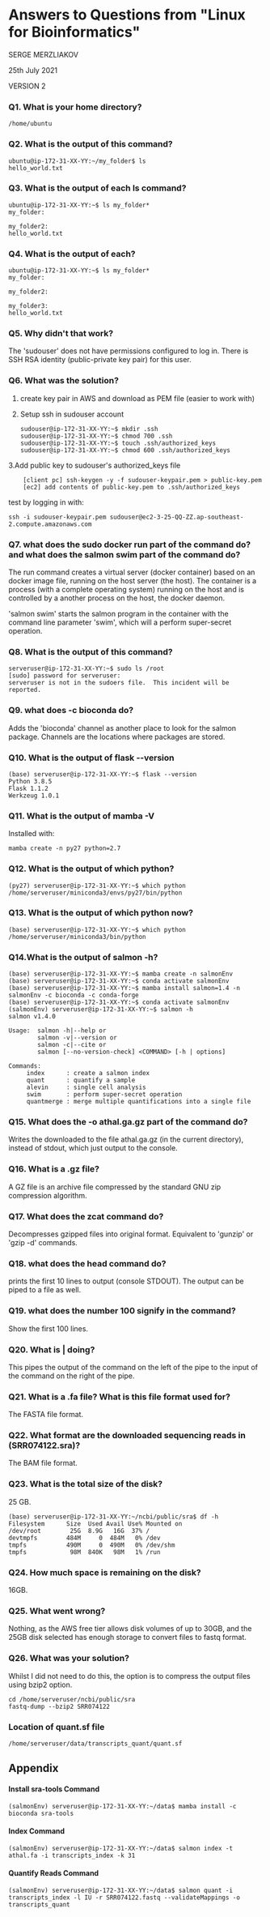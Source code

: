 # Answers to Questions from "Linux for Bioinformatics"

SERGE MERZLIAKOV

25th July 2021

VERSION 2

### Q1. What is your home directory?

	/home/ubuntu

### Q2. What is the output of this command?

	ubuntu@ip-172-31-XX-YY:~/my_folder$ ls
	hello_world.txt


### Q3. What is the output of each ls command?

	ubuntu@ip-172-31-XX-YY:~$ ls my_folder*
	my_folder:
	
	my_folder2:
	hello_world.txt

### Q4. What is the output of each?

	ubuntu@ip-172-31-XX-YY:~$ ls my_folder*
	my_folder:
	
	my_folder2:
	
	my_folder3:
	hello_world.txt
	
	
### Q5. Why didn't that work?
The 'sudouser' does not have permissions configured to log in. There is SSH RSA identity (public-private key pair) for this user.

### Q6. What was the solution?
 
 1. create key pair in AWS and download as PEM file (easier to work with)

 2. Setup ssh in sudouser account
 
		sudouser@ip-172-31-XX-YY:~$ mkdir .ssh
		sudouser@ip-172-31-XX-YY:~$ chmod 700 .ssh
		sudouser@ip-172-31-XX-YY:~$ touch .ssh/authorized_keys
		sudouser@ip-172-31-XX-YY:~$ chmod 600 .ssh/authorized_keys
		
 3.Add public key to sudouser's authorized_keys file
 
 		[client pc] ssh-keygen -y -f sudouser-keypair.pem > public-key.pem
 		[ec2] add contents of public-key.pem to .ssh/authorized_keys
 		

test by logging in with:

	ssh -i sudouser-keypair.pem sudouser@ec2-3-25-QQ-ZZ.ap-southeast-2.compute.amazonaws.com
	
	
### Q7. what does the sudo docker run part of the command do?	and what does the salmon swim part of the command do?
The run command creates a virtual server (docker  container) based on an docker image file, running on the host server (the host). The container is a process (with a complete operating system) running on the host and is controlled by a another process on the host, the docker daemon.

'salmon swim' starts the salmon program in the container with the command line parameter 'swim', which will a perform super-secret operation.

### Q8. What is the output of this command?

	serveruser@ip-172-31-XX-YY:~$ sudo ls /root
	[sudo] password for serveruser: 
	serveruser is not in the sudoers file.  This incident will be reported.

### Q9. what does -c bioconda do?

Adds the 'bioconda' channel as another place to look for the salmon package. Channels are the locations where packages are stored.


### Q10. What is the output of flask --version
	(base) serveruser@ip-172-31-XX-YY:~$ flask --version
	Python 3.8.5
	Flask 1.1.2
	Werkzeug 1.0.1


### Q11. What is the output of mamba -V

Installed with:

	mamba create -n py27 python=2.7

### Q12. What is the output of which python?

	(py27) serveruser@ip-172-31-XX-YY:~$ which python
	/home/serveruser/miniconda3/envs/py27/bin/python
	
	
### Q13. What is the output of which python now?	
	(base) serveruser@ip-172-31-XX-YY:~$ which python
	/home/serveruser/miniconda3/bin/python
	
	
### Q14.What is the output of salmon -h?

	(base) serveruser@ip-172-31-XX-YY:~$ mamba create -n salmonEnv
	(base) serveruser@ip-172-31-XX-YY:~$ conda activate salmonEnv
	(base) serveruser@ip-172-31-XX-YY:~$ mamba install salmon=1.4 -n salmonEnv -c bioconda -c conda-forge
	(base) serveruser@ip-172-31-XX-YY:~$ conda activate salmonEnv
	(salmonEnv) serveruser@ip-172-31-XX-YY:~$ salmon -h
	salmon v1.4.0
	
	Usage:  salmon -h|--help or 
	        salmon -v|--version or 
	        salmon -c|--cite or 
	        salmon [--no-version-check] <COMMAND> [-h | options]
	
	Commands:
	     index      : create a salmon index
	     quant      : quantify a sample
	     alevin     : single cell analysis
	     swim       : perform super-secret operation
	     quantmerge : merge multiple quantifications into a single file

### Q15. What does the -o athal.ga.gz part of the command do?
Writes the downloaded to the file athal.ga.gz (in the current directory), instead of stdout, which just output to the console.

### Q16. What is a .gz file?
A GZ file is an archive file compressed by the standard GNU zip compression algorithm.

### Q17. What does the zcat command do?
Decompresses gzipped files into original format. Equivalent to 'gunzip' or 'gzip -d' commands.

### Q18. what does the head command do?
prints the first 10 lines to output (console STDOUT). The output can be piped to a file as well.

### Q19. what does the number 100 signify in the command?

Show the first 100 lines.

### Q20. What is | doing?
This pipes the output of the command on the left of the pipe to the input of the command on the right of the pipe.

### Q21. What is a .fa file? What is this file format used for?
The FASTA file format.

### Q22. What format are the downloaded sequencing reads in (SRR074122.sra)?
The BAM file format.

### Q23. What is the total size of the disk?

25 GB.

	(base) serveruser@ip-172-31-XX-YY:~/ncbi/public/sra$ df -h
	Filesystem      Size  Used Avail Use% Mounted on
	/dev/root        25G  8.9G   16G  37% /
	devtmpfs        484M     0  484M   0% /dev
	tmpfs           490M     0  490M   0% /dev/shm
	tmpfs            98M  840K   98M   1% /run


### Q24. How much space is remaining on the disk?
16GB.

### Q25. What went wrong?
Nothing, as the AWS free tier allows disk volumes of up to 30GB, and the 25GB disk selected has enough storage to convert files to fastq format.

### Q26. What was your solution? 
Whilst I did not need to do this, the option is to compress the output files using bzip2 option.

	cd /home/serveruser/ncbi/public/sra
	fastq-dump --bzip2 SRR074122 


### Location of quant.sf file

	/home/serveruser/data/transcripts_quant/quant.sf

## Appendix

#### Install sra-tools Command

	(salmonEnv) serveruser@ip-172-31-XX-YY:~/data$ mamba install -c bioconda sra-tools

#### Index Command

	(salmonEnv) serveruser@ip-172-31-XX-YY:~/data$ salmon index -t athal.fa -i transcripts_index -k 31


#### Quantify Reads Command
	(salmonEnv) serveruser@ip-172-31-XX-YY:~/data$ salmon quant -i transcripts_index -l IU -r SRR074122.fastq --validateMappings -o transcripts_quant
